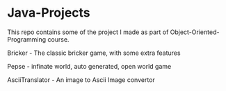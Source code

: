 # Java-Projects
This repo contains some of the project I made as part of Object-Oriented-Programming course.
 
Bricker - The classic bricker game, with some extra features 
 
Pepse - infinate world, auto generated, open world game
 
AsciiTranslator - An image to Ascii Image convertor

